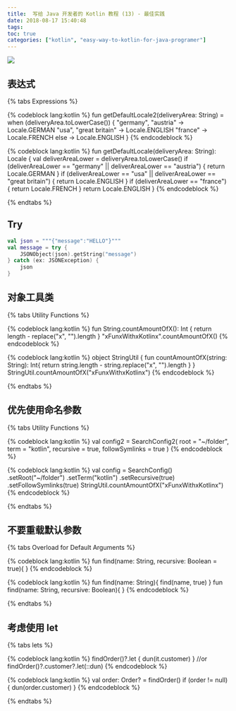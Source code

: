 ```yaml
---
title:  写给 Java 开发者的 Kotlin 教程 (13) - 最佳实践
date: 2018-08-17 15:40:48
tags:
toc: true
categories: ["kotlin", "easy-way-to-kotlin-for-java-programer"]
---
```

![](https://s1.ax2x.com/2018/08/17/59jvsG.jpg)
<!-- more -->

## 表达式
{% tabs Expressions %}
<!-- tab ✔✔✔ -->
{% codeblock lang:kotlin %}
fun getDefaultLocale2(deliveryArea: String) = when (deliveryArea.toLowerCase()) {
    "germany", "austria" -> Locale.GERMAN
    "usa", "great britain" -> Locale.ENGLISH
    "france" -> Locale.FRENCH
    else -> Locale.ENGLISH
}
{% endcodeblock %}
<!-- endtab -->
<!-- tab ✘✘✘ -->
{% codeblock lang:kotlin %}
fun getDefaultLocale(deliveryArea: String): Locale {
    val deliverAreaLower = deliveryArea.toLowerCase()
    if (deliverAreaLower == "germany" || deliverAreaLower == "austria") {
        return Locale.GERMAN
    }
    if (deliverAreaLower == "usa" || deliverAreaLower == "great britain") {
        return Locale.ENGLISH
    }
    if (deliverAreaLower == "france") {
        return Locale.FRENCH
    }
    return Locale.ENGLISH
}
{% endcodeblock %}
<!-- endtab -->
{% endtabs %}


## Try
```kotlin
val json = """{"message":"HELLO"}"""
val message = try {
    JSONObject(json).getString("message")
} catch (ex: JSONException) {
    json
}
```

## 对象工具类
{% tabs Utility Functions %}
<!-- tab ✔✔✔ -->
{% codeblock lang:kotlin %}
fun String.countAmountOfX(): Int {
    return length - replace("x", "").length
}
"xFunxWithxKotlinx".countAmountOfX()
{% endcodeblock %}
<!-- endtab -->
<!-- tab ✘✘✘ -->
{% codeblock lang:kotlin %}
object StringUtil {
    fun countAmountOfX(string: String): Int{
        return string.length - string.replace("x", "").length
    }
}
StringUtil.countAmountOfX("xFunxWithxKotlinx")
{% endcodeblock %}
<!-- endtab -->
{% endtabs %}


## 优先使用命名参数
{% tabs Utility Functions %}
<!-- tab ✔✔✔ -->
{% codeblock lang:kotlin %}
val config2 = SearchConfig2(
       root = "~/folder",
       term = "kotlin",
       recursive = true,
       followSymlinks = true
)
{% endcodeblock %}
<!-- endtab -->
<!-- tab ✘✘✘ -->
{% codeblock lang:kotlin %}
val config = SearchConfig()
       .setRoot("~/folder")
       .setTerm("kotlin")
       .setRecursive(true)
       .setFollowSymlinks(true)
StringUtil.countAmountOfX("xFunxWithxKotlinx")
{% endcodeblock %}
<!-- endtab -->
{% endtabs %}

## 不要重载默认参数
{% tabs Overload for Default Arguments %}
<!-- tab ✔✔✔ -->
{% codeblock lang:kotlin %}
fun find(name: String, recursive: Boolean = true){
}
{% endcodeblock %}
<!-- endtab -->
<!-- tab ✘✘✘ -->
{% codeblock lang:kotlin %}
fun find(name: String){
    find(name, true)
}
fun find(name: String, recursive: Boolean){
}
{% endcodeblock %}
<!-- endtab -->
{% endtabs %}

## 考虑使用 let
{% tabs lets %}
<!-- tab ✔✔✔ -->
{% codeblock lang:kotlin %}
findOrder()?.let { dun(it.customer) }
//or
findOrder()?.customer?.let(::dun)
{% endcodeblock %}
<!-- endtab -->
<!-- tab ✘✘✘ -->
{% codeblock lang:kotlin %}
val order: Order? = findOrder()
if (order != null){
    dun(order.customer)
}
{% endcodeblock %}
<!-- endtab -->
{% endtabs %}
